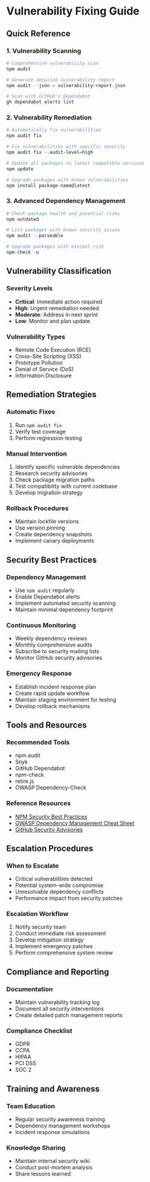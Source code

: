 # Vulnerability Fixing Guide

## Quick Reference

### 1. Vulnerability Scanning

```powershell
# Comprehensive vulnerability scan
npm audit

# Generate detailed vulnerability report
npm audit --json > vulnerability-report.json

# Scan with GitHub's Dependabot
gh dependabot alerts list
```

### 2. Vulnerability Remediation

```powershell
# Automatically fix vulnerabilities
npm audit fix

# Fix vulnerabilities with specific severity
npm audit fix --audit-level=high

# Update all packages to latest compatible versions
npm update

# Upgrade packages with known vulnerabilities
npm install package-name@latest
```

### 3. Advanced Dependency Management

```powershell
# Check package health and potential risks
npm outdated

# List packages with known security issues
npm audit --parseable

# Upgrade packages with minimal risk
npm-check -u
```

## Vulnerability Classification

### Severity Levels
- **Critical**: Immediate action required
- **High**: Urgent remediation needed
- **Moderate**: Address in next sprint
- **Low**: Monitor and plan update

### Vulnerability Types
- Remote Code Execution (RCE)
- Cross-Site Scripting (XSS)
- Prototype Pollution
- Denial of Service (DoS)
- Information Disclosure

## Remediation Strategies

### Automatic Fixes
1. Run `npm audit fix`
2. Verify test coverage
3. Perform regression testing

### Manual Intervention
1. Identify specific vulnerable dependencies
2. Research security advisories
3. Check package migration paths
4. Test compatibility with current codebase
5. Develop migration strategy

### Rollback Procedures
- Maintain lockfile versions
- Use version pinning
- Create dependency snapshots
- Implement canary deployments

## Security Best Practices

### Dependency Management
- Use `npm audit` regularly
- Enable Dependabot alerts
- Implement automated security scanning
- Maintain minimal dependency footprint

### Continuous Monitoring
- Weekly dependency reviews
- Monthly comprehensive audits
- Subscribe to security mailing lists
- Monitor GitHub security advisories

### Emergency Response
- Establish incident response plan
- Create rapid update workflow
- Maintain staging environment for testing
- Develop rollback mechanisms

## Tools and Resources

### Recommended Tools
- npm audit
- Snyk
- GitHub Dependabot
- npm-check
- retire.js
- OWASP Dependency-Check

### Reference Resources
- [NPM Security Best Practices](https://docs.npmjs.com/about-npm-security)
- [OWASP Dependency Management Cheat Sheet](https://cheatsheetseries.owasp.org/cheatsheets/Dependency_Management_Cheat_Sheet.html)
- [GitHub Security Advisories](https://github.com/advisories)

## Escalation Procedures

### When to Escalate
- Critical vulnerabilities detected
- Potential system-wide compromise
- Unresolvable dependency conflicts
- Performance impact from security patches

### Escalation Workflow
1. Notify security team
2. Conduct immediate risk assessment
3. Develop mitigation strategy
4. Implement emergency patches
5. Perform comprehensive system review

## Compliance and Reporting

### Documentation
- Maintain vulnerability tracking log
- Document all security interventions
- Create detailed patch management reports

### Compliance Checklist
- GDPR
- CCPA
- HIPAA
- PCI DSS
- SOC 2

## Training and Awareness

### Team Education
- Regular security awareness training
- Dependency management workshops
- Incident response simulations

### Knowledge Sharing
- Maintain internal security wiki
- Conduct post-mortem analysis
- Share lessons learned

